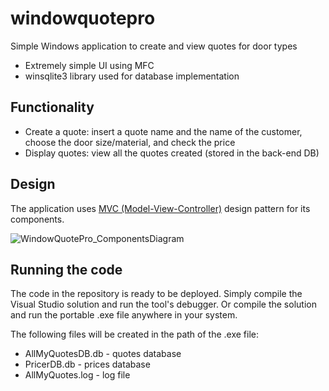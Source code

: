 # windowquotepro
Simple Windows application to create and view quotes for door types

* Extremely simple UI using MFC
* winsqlite3 library used for database implementation

## Functionality
* Create a quote: insert a quote name and the name of the customer, choose the door size/material, and check the price
* Display quotes: view all the quotes created (stored in the back-end DB)

## Design
The application uses [MVC (Model-View-Controller)](https://en.wikipedia.org/wiki/Model%E2%80%93view%E2%80%93controller) design pattern for its components.

![WindowQuotePro_ComponentsDiagram](https://github.com/wrbcosta/windowquotepro/assets/69218767/71576a2c-6557-4de3-a918-c2ff2828abe6)

## Running the code
The code in the repository is ready to be deployed. Simply compile the Visual Studio solution and run the tool's debugger. Or compile the solution and run the portable .exe file anywhere in your system.

The following files will be created in the path of the .exe file:
* AllMyQuotesDB.db - quotes database
* PricerDB.db - prices database
* AllMyQuotes.log - log file
